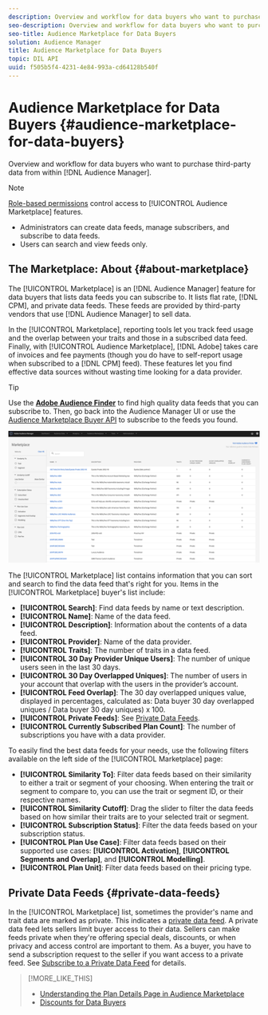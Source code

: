 ```yaml
---
description: Overview and workflow for data buyers who want to purchase third-party data from within Audience Manager
seo-description: Overview and workflow for data buyers who want to purchase third-party data from within Audience Manager
seo-title: Audience Marketplace for Data Buyers
solution: Audience Manager
title: Audience Marketplace for Data Buyers
topic: DIL API
uuid: f505b5f4-4231-4e84-993a-cd64128b540f
---
```


# Audience Marketplace for Data Buyers {#audience-marketplace-for-data-buyers}

Overview and workflow for data buyers who want to purchase third-party data from within [!DNL Audience Manager].

>[!NOTE]
>[Role-based permissions](../../../reporting/reports-dashboard.md) control access to [!UICONTROL Audience Marketplace] features.
>
>* Administrators can create data feeds, manage subscribers, and subscribe to data feeds.
>* Users can search and view feeds only.

## The Marketplace: About {#about-marketplace}

<!-- c_marketplace_about.xml -->

The [!UICONTROL Marketplace] is an [!DNL Audience Manager] feature for data buyers that lists data feeds you can subscribe to. It lists flat rate, [!DNL CPM], and private data feeds. These feeds are provided by third-party vendors that use [!DNL Audience Manager] to sell data.

In the [!UICONTROL Marketplace], reporting tools let you track feed usage and the overlap between your traits and those in a subscribed data feed. Finally, with [!UICONTROL Audience Marketplace], [!DNL Adobe] takes care of invoices and fee payments (though you do have to self-report usage when subscribed to a [!DNL CPM] feed). These features let you find effective data sources without wasting time looking for a data provider.

>[!TIP]
>
>Use the **[Adobe Audience Finder](https://www.adobe-audience-finder.com/)** to find high quality data feeds that you can subscribe to. Then, go back into the Audience Manager UI or use the [Audience Marketplace Buyer API](https://bank.demdex.com/portal/swagger/index.html#/Audience_Marketplace_Buyer_API) to subscribe to the feeds you found.

![buyer-marketplace-overview](assets/buyer-marketplace-overview.png)

The [!UICONTROL Marketplace] list contains information that you can sort and search to find the data feed that's right for you. Items in the [!UICONTROL Marketplace] buyer's list include:

* **[!UICONTROL Search]**: Find data feeds by name or text description.
* **[!UICONTROL Name]**: Name of the data feed.
* **[!UICONTROL Description]**: Information about the contents of a data feed.
* **[!UICONTROL Provider]**: Name of the data provider.
* **[!UICONTROL Traits]**: The number of traits in a data feed.
* **[!UICONTROL 30 Day Provider Unique Users]**: The number of unique users seen in the last 30 days.
* **[!UICONTROL 30 Day Overlapped Uniques]**: The number of users in your account that overlap with the users in the provider’s account.
* **[!UICONTROL Feed Overlap]**: The 30 day overlapped uniques value, displayed in percentages, calculated as: Data buyer 30 day overlapped uniques / Data buyer 30 day uniques) x 100.
* **[!UICONTROL Private Feeds]**: See [Private Data Feeds](../../../features/audience-marketplace/marketplace-private-feeds.md).
* **[!UICONTROL Currently Subscribed Plan Count]**: The number of subscriptions you have with a data provider.

To easily find the best data feeds for your needs, use the following filters available on the left side of the [!UICONTROL Marketplace] page:

* **[!UICONTROL Similarity To]**: Filter data feeds based on their similarity to either a trait or segment of your choosing. When entering the trait or segment to compare to, you can use the trait or segment ID, or their respective names.
* **[!UICONTROL Similarity Cutoff]**: Drag the slider to filter the data feeds based on how similar their traits are to your selected trait or segment.
* **[!UICONTROL Subscription Status]**: Filter the data feeds based on your subscription status.
* **[!UICONTROL Plan Use Case]**: Filter data feeds based on their supported use cases: **[!UICONTROL Activation]**, **[!UICONTROL Segments and Overlap]**, and **[!UICONTROL Modelling]**.
* **[!UICONTROL Plan Unit]**: Filter data feeds based on their pricing type.

## Private Data Feeds {#private-data-feeds}

In the [!UICONTROL Marketplace] list, sometimes the provider's name and trait data are marked as private. This indicates a [private data feed](../../../features/audience-marketplace/marketplace-private-feeds.md). A private data feed lets sellers limit buyer access to their data. Sellers can make feeds private when they're offering special deals, discounts, or when privacy and access control are important to them. As a buyer, you have to send a subscription request to the seller if you want access to a private feed. See [Subscribe to a Private Data Feed](../../../features/audience-marketplace/marketplace-data-buyers/marketplace-manage-subscriptions.md#subscript-private-data-feed) for details.

>[!MORE_LIKE_THIS]
>
>* [Understanding the Plan Details Page in Audience Marketplace](../../../features/audience-marketplace/marketplace-data-buyers/marketplace-manage-subscriptions.md#marketplace-buyer-details)
>* [Discounts for Data Buyers](../../../features/audience-marketplace/marketplace-data-buyers/marketplace-manage-subscriptions.md#buyer-discount)
